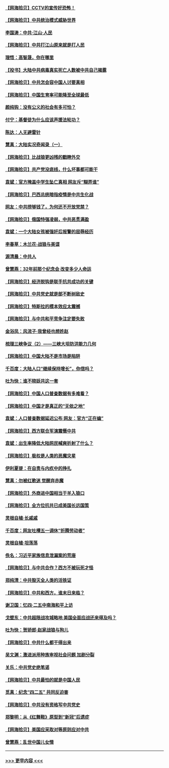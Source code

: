 #### [【网海拾贝】CCTV的宣传好恐怖！](../pages/nsc993/n12959984.md?t=05191801) 
#### [【网海拾贝】中共统治模式威胁世界](../pages/nsc993/n12957622.md?t=05191801) 
#### [李国涛：中共‧江山‧人民](../pages/nsc993/n12957502.md?t=05191801) 
#### [【网海拾贝】中共打江山原来就是打人民](../pages/nsc993/n12954345.md?t=05191801) 
#### [理悟：高智晟，你在哪里](../pages/nsc993/n12953115.md?t=05191801) 
#### [【投书】大陆中共病毒真实死亡人数被中共自己揭露](../pages/nsc993/n12953050.md?t=05191801) 
#### [【网海拾贝】中共怎会容中国人讨要真相](../pages/nsc993/n12952161.md?t=05191801) 
#### [【网海拾贝】中国生育率可能降至全球最低](../pages/nsc993/n12948793.md?t=05191801) 
#### [颜纯钩：没有公义的社会有多可怕？](../pages/nsc993/n12947626.md?t=05191801) 
#### [付宁：基督徒为什么应该声援法轮功？](../pages/nsc993/n12947233.md?t=05191801) 
#### [陈达：人无避雷针](../pages/nsc993/n12947098.md?t=05191801) 
#### [慧真：大陆实况奇闻录（一）](../pages/nsc993/n12945811.md?t=05191801) 
#### [【网海拾贝】比战狼更凶残的戳瞎外交](../pages/nsc993/n12945717.md?t=05191801) 
#### [【网海拾贝】共产党没底线，什么坏事都可能干](../pages/nsc993/n12942090.md?t=05191801) 
#### [袁斌：官方掩盖中学生坠亡真相 网友斥“糊弄谁”](../pages/nsc993/n12942029.md?t=05191801) 
#### [【网海拾贝】巴西总统暗指疫情是中共生化战](../pages/nsc993/n12938999.md?t=05191801) 
#### [网友：中共捞够钱了，为何还不开放党禁？](../pages/nsc993/n12938952.md?t=05191801) 
#### [【网海拾贝】俄国恃强凌弱，中共恶贯满盈](../pages/nsc993/n12936626.md?t=05191801) 
#### [袁斌：一个大陆女孩被强奸后报警的屈辱经历](../pages/nsc993/n12936547.md?t=05191801) 
#### [李春草：木兰花·战狼与美谍](../pages/nsc993/n12935995.md?t=05191801) 
#### [源清晨：中共人](../pages/nsc993/n12935589.md?t=05191801) 
#### [曾慧燕：32年前那个纪念会 改变多少人命运](../pages/nsc993/n12934233.md?t=05191801) 
#### [【网海拾贝】经济脱钩是联手抗共成功的关键](../pages/nsc993/n12934176.md?t=05191801) 
#### [【网海拾贝】中共党史就是部不断树敌史](../pages/nsc993/n12932844.md?t=05191801) 
#### [【网海拾贝】特斯拉的模本效应太震撼](../pages/nsc993/n12925626.md?t=05191801) 
#### [【网海拾贝】与中共和平竞争注定要失败](../pages/nsc993/n12923326.md?t=05191801) 
#### [金浴凤：风流子‧我曾经也想姓赵](../pages/nsc993/n12920911.md?t=05191801) 
#### [梳理三峡争议（2）——三峡大坝防洪能力几何](../pages/nsc993/n12920173.md?t=05191801) 
#### [【网海拾贝】中国大陆不是市场是陷阱](../pages/nsc993/n12920143.md?t=05191801) 
#### [千百度：大陆人口“继续保持增长”，你信吗？](../pages/nsc993/n12918946.md?t=05191801) 
#### [吐为快：谁不晓妖共这一套](../pages/nsc993/n12918941.md?t=05191801) 
#### [【网海拾贝】中国人口普查数据有多难看？](../pages/nsc993/n12917822.md?t=05191801) 
#### [【网海拾贝】中国才是真正的“无依之地”](../pages/nsc993/n12915845.md?t=05191801) 
#### [袁斌：人口普查数据延迟公布 网友：官方“正在编”](../pages/nsc993/n12915748.md?t=05191801) 
#### [【网海拾贝】西方联合军演震慑中共](../pages/nsc993/n12913466.md?t=05191801) 
#### [袁斌：出生率降低大陆网民喊爽折射了什么？](../pages/nsc993/n12913365.md?t=05191801) 
#### [【网海拾贝】极权是人类的恶魔灾星](../pages/nsc993/n12910697.md?t=05191801) 
#### [伊利夏提：在自责与内疚中的挣扎](../pages/nsc993/n12910493.md?t=05191801) 
#### [慧真：勿被红歌迷 觉醒弃赤魔](../pages/nsc993/n12910485.md?t=05191801) 
#### [【网海拾贝】外商进中国相当于羊入狼口](../pages/nsc993/n12908274.md?t=05191801) 
#### [【网海拾贝】全方位抗共已成美国长远国策](../pages/nsc993/n12906878.md?t=05191801) 
#### [灵根自植‧长戚戚](../pages/nsc993/n12905585.md?t=05191801) 
#### [千百度：网友吐槽五一调休“折腾劳动者”](../pages/nsc993/n12905934.md?t=05191801) 
#### [灵根自植‧坦荡荡](../pages/nsc993/n12905562.md?t=05191801) 
#### [佚名：习近平家族信息泄漏案的荒唐](../pages/nsc993/n12904705.md?t=05191801) 
#### [【网海拾贝】与中共合作？西方不被玩死才怪](../pages/nsc993/n12903873.md?t=05191801) 
#### [郑纯清：中共毁灭全人类的活铁证](../pages/nsc993/n12903785.md?t=05191801) 
#### [【网海拾贝】中共和西方，谁末日来临？](../pages/nsc993/n12903482.md?t=05191801) 
#### [谢卫国：忆四‧二五中南海和平上访](../pages/nsc993/n12902192.md?t=05191801) 
#### [戈壁东：中共超限战攻城略地 美国全面应战还来得及吗？](../pages/nsc993/n12902297.md?t=05191801) 
#### [吐为快：贺骄郎‧赵家战狼与狗儿](../pages/nsc993/n12902280.md?t=05191801) 
#### [【网海拾贝】中共什么都干得出来](../pages/nsc993/n12897500.md?t=05191801) 
#### [吴文渊：激进派用种族审视社会问题 加剧分裂](../pages/nsc993/n12893881.md?t=05191801) 
#### [关乐：中共党史绝笔谣](../pages/nsc993/n12897270.md?t=05191801) 
#### [【网海拾贝】中共最怕的就是中国人民](../pages/nsc993/n12894705.md?t=05191801) 
#### [觅真：纪念“四二五” 共同反迫害](../pages/nsc993/n12894553.md?t=05191801) 
#### [【网海拾贝】中共没有资格写中共党史](../pages/nsc993/n12892231.md?t=05191801) 
#### [郑黎明：从《红舞鞋》原型到“新冠”后遗症](../pages/nsc993/n12890469.md?t=05191801) 
#### [【网海拾贝】美国应采取对等原则应对中共](../pages/nsc993/n12889176.md?t=05191801) 
#### [曾慧燕：乱世中国儿女情](../pages/nsc993/n12887931.md?t=05191801) 

----
#### [ >>> 更早内容 <<< ](../indexes/nsc993-earlier.md)
